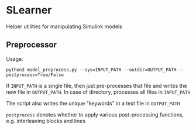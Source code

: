 # SLearner

Helper utilities for manipulating Simulink models

## Preprocessor

Usage:

    python3 model_preprocess.py --sys=INPUT_PATH --outdir=OUTPUT_PATH --postprocess=True/False
    
If `INPUT_PATH` is a single file, then just pre-processes that file and writes 
the new file in `OUTPUT_PATH`. In case of directory, processes all files in `INPUT_PATH`

The script also writes the unique "keywords" in a text file in `OUTPUT_PATH`

`postprocess` denotes whether to apply various post-processing functions, e.g. interleaving blocks
and lines
